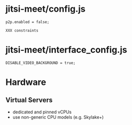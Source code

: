 # jitsi-meet/config.js

```
p2p.enabled = false;

XXX constraints
```

# jitsi-meet/interface_config.js

```
DISABLE_VIDEO_BACKGROUND = true;
```

# Hardware

## Virtual Servers

* dedicated and pinned vCPUs
* use non-generic CPU models (e.g. Skylake+)
